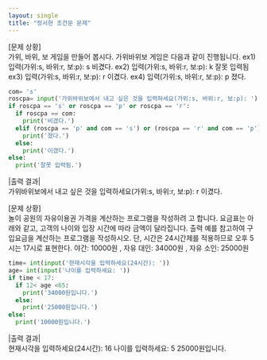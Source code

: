 ```yaml
---
layout: single
title: "정서현 조건문 문제"
---
```

[문제 상황]  
가위, 바위, 보 게임을 만들어 봅시다. 가위바위보 게임은 다음과 같이 진행됩니다. ex1) 입력(가위:s, 바위:r, 보:p): s 비겼다. ex2) 입력(가위:s, 바위:r, 보:p): k 잘못 입력됨 ex3) 입력(가위:s, 바위:r, 보:p): r 이겼다. ex4) 입력(가위:s, 바위:r, 보:p): p 졌다.
~~~python
com= 's'
roscpa= input('가위바위보에서 내고 싶은 것을 입력하세요(가위:s, 바위:r, 보:p): ')
if roscpa == 's' or roscpa == 'p' or roscpa == 'r':
  if roscpa == com:
    print('비겼다.')
  elif (roscpa == 'p' and com == 's') or (roscpa == 'r' and com == 'p') or (roscpa == 's' and com == 'r'):
    print('졌다.')
  else:
    print('이겼다.')
else:
  print('잘못 입력됨.')
~~~
|출력 결과|  
가위바위보에서 내고 싶은 것을 입력하세요(가위:s, 바위:r, 보:p): r 이겼다.

[문제 상황]  
놀이 공원의 자유이용권 가격을 계산하는 프로그램을 작성하려 고 합니다. 요금표는 아래와 같고, 고객의 나이와 입장 시간에 따라 금액이 달라집니다. 출력 예를 참고하여 구입요금을 계산하는 프로그램을 작성하시오. 단, 시간은 24시간제를 적용하므로 오후 5시는 17시로 표현한다. 야간: 10000원 , 자유 대인: 34000원 , 자유 소인: 25000원
~~~python
time= int(input('현재시각을 입력하세요(24시간): '))
age= int(input('나이를 입력하세요: '))
if time < 17:
  if 12< age <65:
    print('34000원입니다.')
  else:
    print('25000원입니다.')
else:
  print('10000원입니다.')
~~~
|출력 결과|  
현재시각을 입력하세요(24시간): 16 나이를 입력하세요: 5 25000원입니다.

